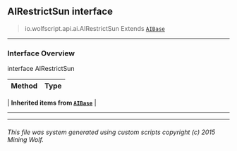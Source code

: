 ## AIRestrictSun __interface__

>io.wolfscript.api.ai.AIRestrictSun
>Extends [`AIBase`](AIBase.md)

---

### Interface Overview

interface AIRestrictSun

Method | Type   
--- | :--- 
 |
__Inherited items from [`AIBase`](AIBase.md)__ |





---



---


###### This file was system generated using custom scripts copyright (c) 2015 Mining Wolf.
	

